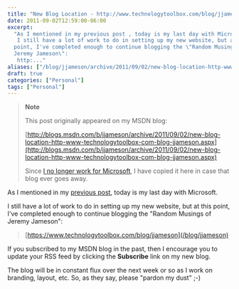 ```yaml
---
title: "New Blog Location - http://www.technologytoolbox.com/blog/jjameson"
date: 2011-09-02T12:59:00-06:00
excerpt:
  "As I mentioned in my previous post , today is my last day with Microsoft. 
   I still have a lot of work to do in setting up my new website, but at this
  point, I've completed enough to continue blogging the \"Random Musings of
  Jeremy Jameson\": 
   http:..."
aliases: ["/blog/jjameson/archive/2011/09/02/new-blog-location-http-www-technologytoolbox-com-blog-jjameson.aspx"]
draft: true
categories: ["Personal"]
tags: ["Personal"]
---
```


> **Note**
>
> This post originally appeared on my MSDN blog:
>
> [http://blogs.msdn.com/b/jjameson/archive/2011/09/02/new-blog-location-http-www-technologytoolbox-com-blog-jjameson.aspx](http://blogs.msdn.com/b/jjameson/archive/2011/09/02/new-blog-location-http-www-technologytoolbox-com-blog-jjameson.aspx)
>
> Since
> [I no longer work for Microsoft](/blog/jjameson/2011/09/02/last-day-with-microsoft),
> I have copied it here in case that blog ever goes away.

As I mentioned in my
[previous post](/blog/jjameson/2011/08/22/leaving-microsoft), today is my last
day with Microsoft.

I still have a lot of work to do in setting up my new website, but at this
point, I've completed enough to continue blogging the "Random Musings of Jeremy
Jameson":

> [https://www.technologytoolbox.com/blog/jjameson](/blog/jjameson)

If you subscribed to my MSDN blog in the past, then I encourage you to update
your RSS feed by clicking the **Subscribe** link on my new blog.

The blog will be in constant flux over the next week or so as I work on
branding, layout, etc. So, as they say, please "pardon my dust" ;-)
